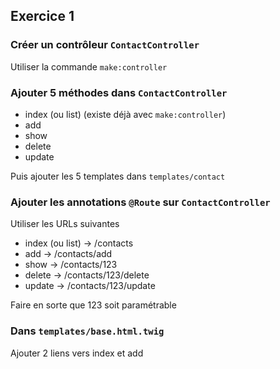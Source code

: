 Exercice 1
----------

### Créer un contrôleur `ContactController`

Utiliser la commande `make:controller`


### Ajouter 5 méthodes dans `ContactController`

* index (ou list) (existe déjà avec `make:controller`)
* add
* show
* delete
* update

Puis ajouter les 5 templates dans `templates/contact`

### Ajouter les annotations `@Route` sur `ContactController`

Utiliser les URLs suivantes

* index (ou list) -> /contacts
* add -> /contacts/add
* show -> /contacts/123
* delete -> /contacts/123/delete
* update -> /contacts/123/update

Faire en sorte que 123 soit paramétrable

### Dans `templates/base.html.twig`

Ajouter 2 liens vers index et add